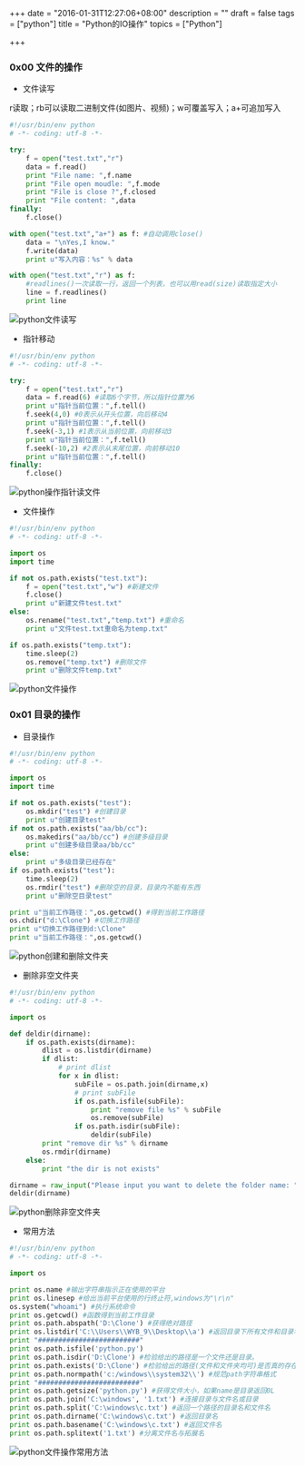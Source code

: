 +++
date = "2016-01-31T12:27:06+08:00"
description = ""
draft = false
tags = ["python"]
title = "Python的IO操作"
topics = ["Python"]

+++

### 0x00 文件的操作
* 文件读写

r读取；rb可以读取二进制文件(如图片、视频)；w可覆盖写入；a+可追加写入
```python
#!/usr/bin/env python
# -*- coding: utf-8 -*-

try:
    f = open("test.txt","r")
    data = f.read()
    print "File name: ",f.name
    print "File open moudle: ",f.mode
    print "File is close ?",f.closed
    print "File content: ",data
finally:
    f.close()

with open("test.txt","a+") as f: #自动调用close()
    data = "\nYes,I know."
    f.write(data)
    print u"写入内容：%s" % data

with open("test.txt","r") as f:
    #readlines()一次读取一行，返回一个列表，也可以用read(size)读取指定大小
    line = f.readlines()
    print line
```
![python文件读写](/img/post/python_file_read_write.png)

* 指针移动

```python
#!/usr/bin/env python
# -*- coding: utf-8 -*-

try:
    f = open("test.txt","r")
    data = f.read(6) #读取6个字节，所以指针位置为6
    print u"指针当前位置：",f.tell()
    f.seek(4,0) #0表示从开头位置，向后移动4
    print u"指针当前位置：",f.tell()
    f.seek(-3,1) #1表示从当前位置，向前移动3
    print u"指针当前位置：",f.tell()
    f.seek(-10,2) #2表示从末尾位置，向前移动10
    print u"指针当前位置：",f.tell()
finally:
    f.close()
```
![python操作指针读文件](/img/post/python_file_read_point.png)

* 文件操作

```python
#!/usr/bin/env python
# -*- coding: utf-8 -*-

import os
import time

if not os.path.exists("test.txt"):
    f = open("test.txt","w") #新建文件
    f.close()
    print u"新建文件test.txt"
else:
    os.rename("test.txt","temp.txt") #重命名
    print u"文件test.txt重命名为temp.txt"

if os.path.exists("temp.txt"):
    time.sleep(2)
    os.remove("temp.txt") #删除文件
    print u"删除文件temp.txt"
```
![python文件操作](/img/post/python_file_operation.png)

### 0x01 目录的操作
* 目录操作

```python
#!/usr/bin/env python
# -*- coding: utf-8 -*-

import os
import time

if not os.path.exists("test"):
    os.mkdir("test") #创建目录
    print u"创建目录test"
if not os.path.exists("aa/bb/cc"):
    os.makedirs("aa/bb/cc") #创建多级目录
    print u"创建多级目录aa/bb/cc"
else:
    print u"多级目录已经存在"
if os.path.exists("test"):
    time.sleep(2)
    os.rmdir("test") #删除空的目录，目录内不能有东西
    print u"删除空目录test"

print u"当前工作路径：",os.getcwd() #得到当前工作路径
os.chdir("d:\Clone") #切换工作路径
print u"切换工作路径到d:\Clone"
print u"当前工作路径：",os.getcwd()
```
![python创建和删除文件夹](/img/post/python_create_and_del_dir.png)

* 删除非空文件夹

```python
#!/usr/bin/env python
# -*- coding: utf-8 -*-

import os

def deldir(dirname):
    if os.path.exists(dirname):
        dlist = os.listdir(dirname)
        if dlist:
            # print dlist
            for x in dlist:
                subFile = os.path.join(dirname,x)
                # print subFile
                if os.path.isfile(subFile):
                    print "remove file %s" % subFile
                    os.remove(subFile)
                if os.path.isdir(subFile):
                    deldir(subFile)
        print "remove dir %s" % dirname
        os.rmdir(dirname)
    else:
        print "the dir is not exists"

dirname = raw_input("Please input you want to delete the folder name: ")
deldir(dirname)
```
![python删除非空文件夹](/img/post/python_del_not_null_dir.png)

* 常用方法

```python
#!/usr/bin/env python
# -*- coding: utf-8 -*-

import os

print os.name #输出字符串指示正在使用的平台
print os.linesep #给出当前平台使用的行终止符,windows为"\r\n"
os.system("whoami") #执行系统命令
print os.getcwd() #函数得到当前工作目录
print os.path.abspath('D:\Clone') #获得绝对路径
print os.listdir('C:\\Users\\WYB_9\\Desktop\\a') #返回目录下所有文件和目录名
print "#########################"
print os.path.isfile('python.py')
print os.path.isdir('D:\Clone') #检验给出的路径是一个文件还是目录。
print os.path.exists('D:\Clone') #检验给出的路径(文件和文件夹均可)是否真的存在
print os.path.normpath('c:/windows\\system32\\') #规范path字符串格式
print "#########################"
print os.path.getsize('python.py') #获得文件大小，如果name是目录返回0L
print os.path.join('C:\windows', '1.txt') #连接目录与文件名或目录
print os.path.split('C:\windows\c.txt') #返回一个路径的目录名和文件名
print os.path.dirname('C:\windows\c.txt') #返回目录名
print os.path.basename('C:\windows\c.txt') #返回文件名
print os.path.splitext('1.txt') #分离文件名与拓展名
```
![python文件操作常用方法](/img/post/python_file_common_fun.png)
